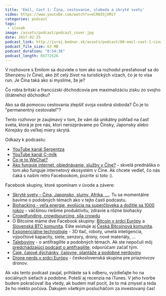 ```yaml
---
title: 'Emil, časť 1: Čína, cestovanie, sloboda a skryté svety'
video: https://www.youtube.com/watch?v=eCR03SjXMiY
categories: podcast
tags:
 - slovak
image: /assets/podcast/podcast_cover.jpg
date: 2017-02-25
podcast_link: http://juraj.bednar.sk/assets/podcast/08-emil-cast-1-cina-cestovanie-sloboda-skryte-svety.mp3
podcast_file_size: 63 MB
podcast_duration: "0:54:36"
podcast_length: 65772526
---
```


V rozhovore s Emilom sa dozviete o tom ako sa rozhodol presťahovať sa do
Shenzenu (v Číne), ako žiť celý život na turistických vízach, čo je to
visa run. Je Čína taká ako si myslíme, že je?

Čo robia britskí a francúzski dôchodcovia pre maximalizáciu zisku zo
svojho (štátneho) dôchodku?

Ako sa dá pomocou cestovania zlepšiť svoja osobná sloboda? Čo je to
"permanentný cestovateľ"?

<!--more-->

Tento rozhovor je zaujímavý v tom, že vám dá unikátny pohľad na časť
sveta, ktorá je pre nás, ktorí nerozprávame po Čínsky, Japonsky alebo
Kórejsky do veľkej miery skrytá.

Odkazy k podcastu:

 * [YouTube kanál Serpentza](https://www.youtube.com/user/serpentza)
 * [YouTube kanál C-milk](https://www.youtube.com/user/laowhy86)
 * [Čo je to WeChat?](https://www.youtube.com/watch?v=2BCgCA_VREA)
 * [Ako funguje internet, objednávanie, služby v Číne?](https://a16z.com/2017/02/06/china-trends-2016-2017/) - skvelá prednáška o tom ako funguje internetový ekosystém v Číne. Ak chcete vedieť, čo nás čaká s našim retro Facebookom, pozrite si toto :).

Facebook skupiny, ktoré spomínam v úvode a závere:

 * [Skryté svety - Čína, Japonsko, slumy, Afrika, ...](https://www.facebook.com/groups/675275682642480/). Tu sa momentálne bavíme o podobných témach ako v tejto časti podcastu.
 * [Biohacking - veľa energie, evolúcia na superčloveka a dožitie sa 1000 rokov](https://www.facebook.com/groups/555837574564696/) - väčšinou riešime produktivitu, zdravie a rôzne biohacky
 * [Crowdfunding, crowdsourcing, sila crowdu](https://www.facebook.com/groups/217530805318863/)
 * O Bitcoine máme dve Facebook skupiny: [Bitcoin v srdci Európy](https://www.facebook.com/groups/455323634541502/) a [Slovenská BTC komunita](https://www.facebook.com/groups/1876810492565676/). Ešte existuje aj [Česká Bitcoinová komunita](https://www.facebook.com/groups/bitcoincz/).
 * [Exponenciálne technológie](https://www.facebook.com/groups/242658132854230) - 3D tlač, roboty, umelá inteligencia, výpočtové kapacity, siete, senzory, drony, nové materiály, ...
 * [Taleboviny](https://www.facebook.com/groups/1156112114478175/) - o antifragilite a podobných témach. Ak ste nepočuli môj [predchádzajúci podcast o antifragilite](https://juraj.bednar.sk/podcast/2017/01/27/antifragilita-a-decentralizacia/), odporúčam začať tým.
 * [Čaje, čajové dýchánky, čajovne, plantáže a podobné nerdoviny](https://www.facebook.com/groups/540470942788749/)
 * [Drone nerds v srdci Európy](https://www.facebook.com/groups/349203725281093/) - československá skupina pre priaznivcov dronov.

 
Ak vás tento podcast zaujal, prihláste sa k odberu, vyzdieľajte ho na sociálnych sieťach a podobne. Poteší aj recenzia na iTunes. V jeho tvorbe budem pokračovať iba vtedy, ak budem mať pocit, že to má zmysel a teda že ho niekto počúva. Ďakujem všetkým poslucháčom za investovaný čas!


